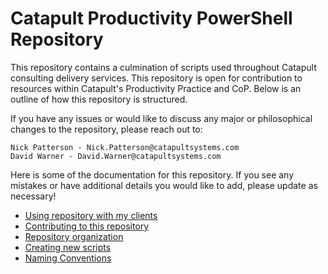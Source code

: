 # Catapult Productivity PowerShell Repository

This repository contains a culmination of scripts used throughout Catapult consulting delivery services.  This repository is open for contribution to resources within Catapult's Productivity Practice and CoP.  Below is an outline of how this repository is structured.

If you have any issues or would like to discuss any major or philosophical changes to the repository, please reach out to:

```
Nick Patterson - Nick.Patterson@catapultsystems.com
David Warner - David.Warner@catapultsystems.com
```

Here is some of the documentation for this repository.  If you see any mistakes or have additional details you would like to add, please update as necessary!

* [Using repository with my clients](ClientUse.md)
* [Contributing to this repository](Contribution.md)
* [Repository organization](Organization.md)
* [Creating new scripts](NewScripts.md)
* [Naming Conventions](Naming.md)

